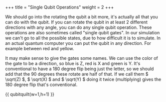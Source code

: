 +++
title = "Single Qubit Operations"
weight = 2
+++

We should go into the rotating the qubit a bit more, it's actually all that you can do with the qubit.
If you can rotate the qubit in at least 2 different directions with any angle, you can do any
single qubit operation. These operations are also sometimes called "single qubit gates".
In our simulation we can't go to all the possible states, due to how difficult it is to simulate.
In an actual quantum computer you can put the qubit in any direction. For example between red and yellow.

It may make sense to give the gates some names. We can use the color of the gate to be a direction,
so blue is Z, red is X and green is Y. It's conventional to have a 180 degree flip being just the letter,
so we should add that the 90 degrees these rotate are half of that. 
If we call them $ \sqrt(Z) $, $ \sqrt(X) $ and $ \sqrt(Y) $ doing it twice (multiplying) gives the 180 degree
flip that's conventional.

{{ qubitquilt(w=1,h=1) }}


